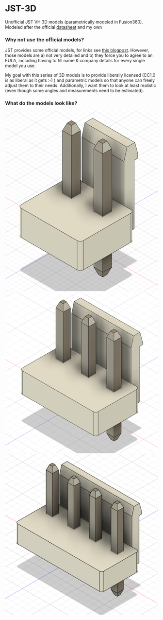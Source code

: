# JST-3D

Unofficial JST VH 3D models (parametrically modeled in Fusion360).
Modeled after the official [datasheet](https://datasheet.lcsc.com/lcsc/2304140030_JST-Sales-America-B2P-VH-LF-SN_C160315.pdf) and my own 

### Why not use the official models?

JST provides some official models, for links see [this blogpost](https://techoverflow.net/2023/10/29/where-to-find-3d-models-for-jst-vh-connectors/). However, those models are a) not very detailed and b) they force you to agree to an EULA, including having to fill name & company details for every single model you use.

My goal with this series of 3D models is to provide liberally licensed (CC1.0 is as liberal as it gets :-) ) and parametric models so that anyone can freely adjust them to their needs.
Additionally, I want them to look at least realistic (even though some angles and measurements need to be estimated).

### What do the models look like?

![B2P-VH](./images/B2P-VH.png)
![B3P-VH](./images/B3P-VH.png)
![B4P-VH](./images/B4P-VH.png)
